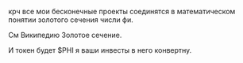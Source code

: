 крч все мои бесконечные проекты соединятся в математическом понятии золотого сечения числи фи. 

См Википедию Золотое сечение. 

И токен будет $PHI я ваши инвесты в него конвертну.
